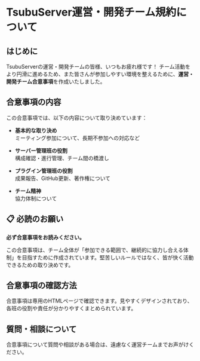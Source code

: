 # TsubuServer運営・開発チーム規約について
## はじめに
TsubuServerの運営・開発チームの皆様、いつもお疲れ様です！
チーム活動をより円滑に進めるため、また皆さんが参加しやすい環境を整えるために、**運営・開発チーム合意事項**を作成いたしました。

## 合意事項の内容
この合意事項では、以下の内容について取り決めています：

- **基本的な取り決め**  
  ミーティング参加について、長期不参加への対応など

- **サーバー管理班の役割**  
  構成確認・進行管理、チーム間の橋渡し

- **プラグイン管理班の役割**  
  成果報告、GitHub更新、著作権について

- **チーム精神**  
  協力体制について

## 📋 必読のお願い
**必ず合意事項をお読みください。**

この合意事項は、チーム全体が「参加できる範囲で、継続的に協力し合える体制」を目指すために作成されています。堅苦しいルールではなく、皆が快く活動できるための取り決めです。

## 合意事項の確認方法
合意事項は専用のHTMLページで確認できます。見やすくデザインされており、各班の役割や責任が分かりやすくまとめられています。

## 質問・相談について
合意事項について質問や相談がある場合は、遠慮なく運営チームまでお声がけください。
